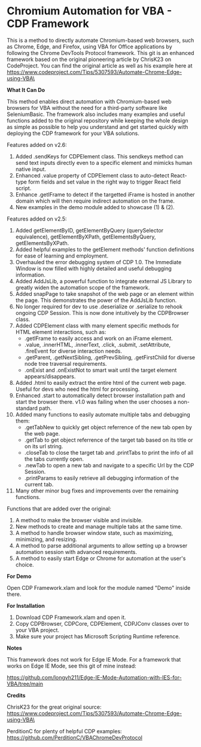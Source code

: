 # Chromium Automation for VBA - CDP Framework
This is a method to directly automate Chromium-based web browsers, such as Chrome, Edge, and Firefox, using VBA for Office applications by following the Chrome DevTools Protocol framework. This git is an enhanced framework based on the original pioneering article by ChrisK23 on CodeProject. You can find the original article as well as his example here at https://www.codeproject.com/Tips/5307593/Automate-Chrome-Edge-using-VBA\

**What It Can Do**

This method enables direct automation with Chromium-based web browsers for VBA without the need for a third-party software like SeleniumBasic. The framework also includes many examples and useful functions added to the original repository while keeping the whole design as simple as possible to help you understand and get started quickly with deploying the CDP framework for your VBA solutions.

Features added on v2.6:
1. Added .sendKeys for CDPElement class. This sendkeys method can send text inputs directly even to a specific element and mimicks human native input.
2. Enhanced .value property of CDPElement class to auto-detect React-type form fields and set value in the right way to trigger React field script.
3. Enhance .getIFrame to detect if the targetted iFrame is hosted in another domain which will then require indirect automation on the frame.
4. New examples in the demo module added to showcase (1) & (2).

Features added on v2.5:
1. Added getElementByID, getElementByQuery (querySelector equivalence), getElementByXPath, getElementsByQuery, getElementsByXPath.
2. Added helpful examples to the getElement methods' function definitions for ease of learning and employment.
3. Overhauled the error debugging system of CDP 1.0. The Immediate Window is now filled with highly detailed and useful debugging information.
4. Added AddJsLib, a powerful function to integrate external JS Library to greatly widen the automation scope of the framework.
5. Added snapPage to take snapshot of the web page or an element within the page. This demonstrates the power of the AddJsLib function.
6. No longer required for dev to use .deserialize or .serialize to rehook ongoing CDP Session. This is now done intuitively by the CDPBrowser class.
7. Added CDPElement class with many element specific methods for HTML element interactions, such as:
   - .getIFrame to easily access and work on an iFrame element.
   - .value, .innerHTML, .innerText, .click, .submit, .setAttribute, .fireEvent for diverse interaction needs.
   - .getParent, .getNextSibling, .getPrevSibling, .getFirstChild for diverse node tree traversal requirements.
   - .onExist and .onExistNot to smart wait until the target element appears/disappears.
8. Added .html to easily extract the entire html of the current web page. Useful for devs who need the html for processing.
9. Enhanced .start to automatically detect browser installation path and start the browser there. v1.0 was failing when the user chooses a non-standard path.
10. Added many functions to easily automate multiple tabs and debugging them:
    - .getTabNew to quickly get object referrence of the new tab open by the web page.
    - .getTab to get object referrence of the target tab based on its title or on its url string.
    - .closeTab to close the target tab and .printTabs to print the info of all the tabs currently open.
    - .newTab to open a new tab and navigate to a specific Url by the CDP Session.
    - .printParams to easily retrieve all debugging information of the current tab.
11. Many other minor bug fixes and improvements over the remaining functions.

Functions that are added over the original:
1. A method to make the browser visible and invisible.
2. New methods to create and manage multiple tabs at the same time.
3. A method to handle browser window state, such as maximizing, minimizing, and resizing.
4. A method to parse additional arguments to allow setting up a browser automation session with advanced requirements.
5. A method to easily start Edge or Chrome for automation at the user's choice.
  
**For Demo**

Open CDP Framework.xlam and look for the module named "Demo" inside there.

**For Installation**

1. Download CDP Framework.xlam and open it.
2. Copy CDPBrowser, CDPCore, CDPElement, CDPJConv classes over to your VBA project.
3. Make sure your project has Microsoft Scripting Runtime reference.

**Notes**

This framework does not work for Edge IE Mode. For a framework that works on Edge IE Mode, see this git of mine instead:

https://github.com/longvh211/Edge-IE-Mode-Automation-with-IES-for-VBA/tree/main

**Credits**

ChrisK23 for the great original source: https://www.codeproject.com/Tips/5307593/Automate-Chrome-Edge-using-VBA\

PerditionC for plenty of helpful CDP examples: https://github.com/PerditionC/VBAChromeDevProtocol
